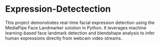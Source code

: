 # Expression-Detectection
This project demonstrates real-time facial expression detection using the MediaPipe Face Landmarker solution in Python. It leverages machine learning-based face landmark detection and blendshape analysis to infer human expressions directly from webcam video streams.
